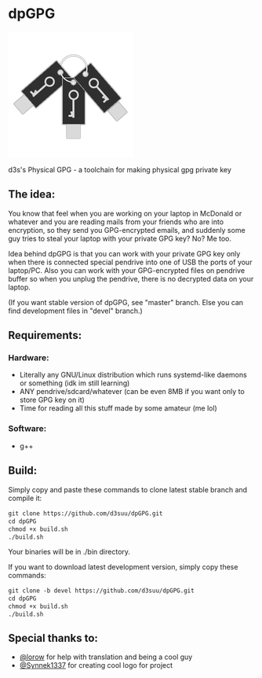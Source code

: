 # dpGPG
![picture](media/logo/logolq.png)

d3s's Physical GPG - a toolchain for making physical gpg private key

## The idea:
You know that feel when you are working on your laptop in McDonald or whatever and you are reading mails from your friends who are into encryption, so they send you GPG-encrypted emails, and suddenly some guy tries to steal your laptop with your private GPG key? No? Me too.

Idea behind dpGPG is that you can work with your private GPG key only when there is connected special pendrive into one of USB the ports of your laptop/PC. Also you can work with your GPG-encrypted files on pendrive buffer so when you unplug the pendrive, there is no decrypted data on your laptop.

(If you want stable version of dpGPG, see "master" branch. Else you can find development files in "devel" branch.)

## Requirements:
### Hardware:
- Literally any GNU/Linux distribution which runs systemd-like daemons or something (idk im still learning)
- ANY pendrive/sdcard/whatever (can be even 8MB if you want only to store GPG key on it)
- Time for reading all this stuff made by some amateur (me lol)

### Software:
- g++

## Build:
Simply copy and paste these commands to clone latest stable branch and compile it:
```
git clone https://github.com/d3suu/dpGPG.git
cd dpGPG
chmod +x build.sh
./build.sh
```
Your binaries will be in ./bin directory.

If you want to download latest development version, simply copy these commands:
```
git clone -b devel https://github.com/d3suu/dpGPG.git
cd dpGPG
chmod +x build.sh
./build.sh
```

## Special thanks to:
- [@lorow](https://github.com/lorow) for help with translation and being a cool guy
- [@Synnek1337](https://github.com/SynneK1337) for creating cool logo for project
